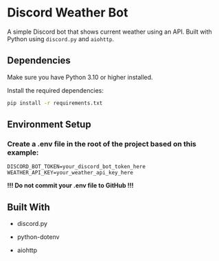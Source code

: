 # Discord Weather Bot

A simple Discord bot that shows current weather using an API. Built with Python using `discord.py` and `aiohttp`.

##  Dependencies

Make sure you have Python 3.10 or higher installed.

Install the required dependencies:

```bash
pip install -r requirements.txt
```
##  Environment Setup
### Create a .env file in the root of the project based on this example:
```.env
DISCORD_BOT_TOKEN=your_discord_bot_token_here
WEATHER_API_KEY=your_weather_api_key_here
```
**!!! Do not commit your .env file to GitHub !!!**
##  Built With
- discord.py

- python-dotenv

- aiohttp